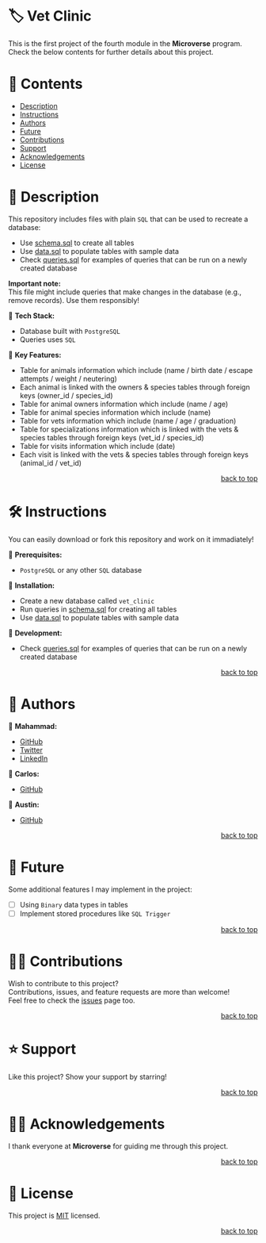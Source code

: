 <a name="title"></a>

<!-- TITLE -->

# 🏷️ Vet Clinic

This is the first project of the fourth module in the **Microverse** program.
<br/>
Check the below contents for further details about this project.

<!-- CONTENTS -->

# 📗 Contents

- [Description](#description)
- [Instructions](#instructions)
- [Authors](#authors)
- [Future](#future)
- [Contributions](#contributions)
- [Support](#support)
- [Acknowledgements](#acknowledgements)
- [License](#license)

<!-- DESCRIPTION -->

<a name="description"></a>

# 📖 Description

This repository includes files with plain `SQL` that can be used to recreate a database:
- Use [schema.sql](schema.sql) to create all tables
- Use [data.sql](data.sql) to populate tables with sample data
- Check [queries.sql](queries.sql) for examples of queries that can be run on a newly created database

**Important note:**
<br/>
This file might include queries that make changes in the database (e.g., remove records). Use them responsibly!

📌 **Tech Stack:**
- Database built with `PostgreSQL`
- Queries uses `SQL`

📌 **Key Features:**
- Table for animals information which include (name / birth date / escape attempts / weight / neutering)
- Each animal is linked with the owners & species tables through foreign keys (owner_id / species_id)
- Table for animal owners information which include (name / age)
- Table for animal species information which include (name)
- Table for vets information which include (name / age / graduation)
- Table for specializations information which is linked with the vets & species tables through foreign keys (vet_id / species_id)
- Table for visits information which include (date)
- Each visit is linked with the vets & species tables through foreign keys (animal_id / vet_id)

<p align="right"><a href="#title">back to top</a></p>

<!-- INSTRUCTIONS -->

<a name="instructions"></a>

# 🛠️ Instructions

You can easily download or fork this repository and work on it immadiately!

📌 **Prerequisites:**
- `PostgreSQL` or any other `SQL` database

📌 **Installation:**
- Create a new database called `vet_clinic`
- Run queries in [schema.sql](schema.sql) for creating all tables
- Use [data.sql](data.sql) to populate tables with sample data

📌 **Development:**
- Check [queries.sql](queries.sql) for examples of queries that can be run on a newly created database

<p align="right"><a href="#title">back to top</a></p>

<!-- AUTHORS -->

<a name="authors"></a>

# 👥 Authors

📌 **Mahammad:**
- [GitHub](https://github.com/mahammad-mostafa)
- [Twitter](https://twitter.com/mahammad_mostfa)
- [LinkedIn](https://linkedin.com/in/mahammad-mostafa)

📌 **Carlos:**
- [GitHub](https://github.com/CarlosZ96)

📌 **Austin:**
- [GitHub](https://github.com/stino-x)

<p align="right"><a href="#title">back to top</a></p>

<!-- FUTURE -->

<a name="future"></a>

# 🔭 Future

Some additional features I may implement in the project:
- [ ] Using `Binary` data types in tables
- [ ] Implement stored procedures like `SQL Trigger`

<p align="right"><a href="#title">back to top</a></p>

<!-- CONTRIBUTIONS -->

<a name="contributions"></a>

# 🤝🏻 Contributions

Wish to contribute to this project?
<br/>
Contributions, issues, and feature requests are more than welcome!
<br/>
Feel free to check the [issues](../../issues) page too.

<p align="right"><a href="#title">back to top</a></p>

<!-- SUPPORT -->

<a name="support"></a>

# ⭐️ Support

Like this project? Show your support by starring!

<p align="right"><a href="#title">back to top</a></p>

<!-- ACKNOWLEDGEMENTS -->

<a name="acknowledgements"></a>

# 🙏🏻 Acknowledgements

I thank everyone at **Microverse** for guiding me through this project.

<p align="right"><a href="#title">back to top</a></p>

<!-- LICENSE -->

<a name="license"></a>

# 📝 License

This project is [MIT](LICENSE.md) licensed.

<p align="right"><a href="#title">back to top</a></p>